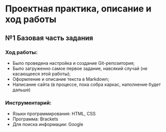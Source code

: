 # Проектная практика, описание и ход работы
## №1 Базовая часть задания
### Ход работы:
* Было проведена настройка и создание Git-репозитория;
* Было загруженно самое первое задание, навсякий случай (не касающееся этой работы);
* Оформление и описание текста в Markdown;
* Написание сайта (в процессе, пока собра каркас, наполнение будет дальше)
### Инструментарий:
* Языки программирования: HTML, CSS
* Программа: Brackets
* Для поиска информации: Google
